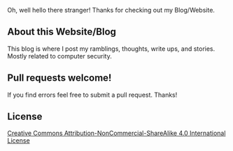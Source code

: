 Oh, well hello there stranger! Thanks for checking out my Blog/Website.

## About this Website/Blog

This blog is where I post my ramblings, thoughts, write ups, and stories. Mostly related to computer security.

## Pull requests welcome!

If you find errors feel free to submit a pull request. Thanks!

## License

[Creative Commons
Attribution-NonCommercial-ShareAlike 4.0 International
License](http://creativecommons.org/licenses/by-nc-sa/4.0/)
